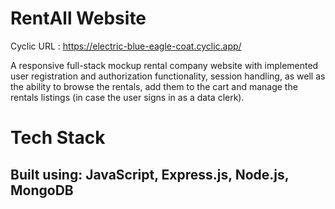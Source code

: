 # RentAll Website

Cyclic URL    : https://electric-blue-eagle-coat.cyclic.app/

A responsive full-stack mockup rental company website with implemented user registration and authorization functionality, session handling, as well as the ability to browse the rentals, add them to the cart and manage the rentals listings (in case the user signs in as a data clerk). 

# Tech Stack

## Built using: JavaScript, Express.js, Node.js, MongoDB
